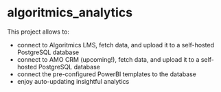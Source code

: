 # algoritmics_analytics
This project allows to:
* connect to Algoritmics LMS, fetch data, and upload it to a self-hosted PostgreSQL database
* connect to AMO CRM (upcoming!), fetch data, and upload it to a self-hosted PostgreSQL database
* connect the pre-configured PowerBI templates to the database
* enjoy auto-updating insightful analytics
